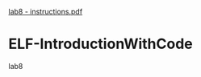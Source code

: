 [lab8 - instructions.pdf](https://github.com/luzinbar/ELF-IntroductionWithCode/files/7164336/lab8.-.instructions.pdf)
# ELF-IntroductionWithCode
lab8

